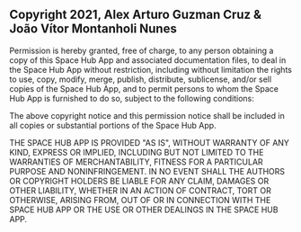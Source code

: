 ## Copyright 2021, Alex Arturo Guzman Cruz & João Vítor Montanholi Nunes

Permission is hereby granted, free of charge, to any person obtaining a copy of this Space Hub App and associated documentation files, to deal in the Space Hub App without restriction, including without limitation the rights to use, copy, modify, merge, publish, distribute, sublicense, and/or sell copies of the Space Hub App, and to permit persons to whom the Space Hub App is furnished to do so, subject to the following conditions:

The above copyright notice and this permission notice shall be included in all copies or substantial portions of the Space Hub App.

THE SPACE HUB APP IS PROVIDED "AS IS", WITHOUT WARRANTY OF ANY KIND, EXPRESS OR IMPLIED, INCLUDING BUT NOT LIMITED TO THE WARRANTIES OF MERCHANTABILITY, FITNESS FOR A PARTICULAR PURPOSE AND NONINFRINGEMENT. IN NO EVENT SHALL THE AUTHORS OR COPYRIGHT HOLDERS BE LIABLE FOR ANY CLAIM, DAMAGES OR OTHER LIABILITY, WHETHER IN AN ACTION OF CONTRACT, TORT OR OTHERWISE, ARISING FROM, OUT OF OR IN CONNECTION WITH THE SPACE HUB APP OR THE USE OR OTHER DEALINGS IN THE SPACE HUB APP.
